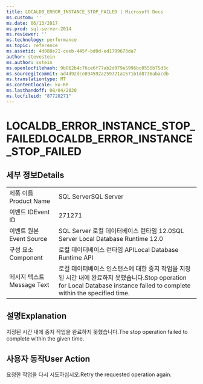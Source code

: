 ```yaml
---
title: LOCALDB_ERROR_INSTANCE_STOP_FAILED | Microsoft Docs
ms.custom: ''
ms.date: 06/13/2017
ms.prod: sql-server-2014
ms.reviewer: ''
ms.technology: performance
ms.topic: reference
ms.assetid: 4d088e21-ceeb-445f-bd0d-ed1799673da7
author: stevestein
ms.author: sstein
ms.openlocfilehash: 9b862b4c76ce6f77ab2d979a5996bc0556b75d3c
ms.sourcegitcommit: ad4d92dce894592a259721a1571b1d8736abacdb
ms.translationtype: MT
ms.contentlocale: ko-KR
ms.lasthandoff: 08/04/2020
ms.locfileid: "87728271"
---
```

# <a name="localdb_error_instance_stop_failed"></a><span data-ttu-id="79d00-102">LOCALDB_ERROR_INSTANCE_STOP_FAILED</span><span class="sxs-lookup"><span data-stu-id="79d00-102">LOCALDB_ERROR_INSTANCE_STOP_FAILED</span></span>
    
## <a name="details"></a><span data-ttu-id="79d00-103">세부 정보</span><span class="sxs-lookup"><span data-stu-id="79d00-103">Details</span></span>  
  
|||  
|-|-|  
|<span data-ttu-id="79d00-104">제품 이름</span><span class="sxs-lookup"><span data-stu-id="79d00-104">Product Name</span></span>|<span data-ttu-id="79d00-105">SQL Server</span><span class="sxs-lookup"><span data-stu-id="79d00-105">SQL Server</span></span>|  
|<span data-ttu-id="79d00-106">이벤트 ID</span><span class="sxs-lookup"><span data-stu-id="79d00-106">Event ID</span></span>|<span data-ttu-id="79d00-107">271</span><span class="sxs-lookup"><span data-stu-id="79d00-107">271</span></span>|  
|<span data-ttu-id="79d00-108">이벤트 원본</span><span class="sxs-lookup"><span data-stu-id="79d00-108">Event Source</span></span>|<span data-ttu-id="79d00-109">SQL Server 로컬 데이터베이스 런타임 12.0</span><span class="sxs-lookup"><span data-stu-id="79d00-109">SQL Server Local Database Runtime 12.0</span></span>|  
|<span data-ttu-id="79d00-110">구성 요소</span><span class="sxs-lookup"><span data-stu-id="79d00-110">Component</span></span>|<span data-ttu-id="79d00-111">로컬 데이터베이스 런타임 API</span><span class="sxs-lookup"><span data-stu-id="79d00-111">Local Database Runtime API</span></span>|  
|<span data-ttu-id="79d00-112">메시지 텍스트</span><span class="sxs-lookup"><span data-stu-id="79d00-112">Message Text</span></span>|<span data-ttu-id="79d00-113">로컬 데이터베이스 인스턴스에 대한 중지 작업을 지정된 시간 내에 완료하지 못했습니다.</span><span class="sxs-lookup"><span data-stu-id="79d00-113">Stop operation for Local Database instance failed to complete within the specified time.</span></span>|  
  
## <a name="explanation"></a><span data-ttu-id="79d00-114">설명</span><span class="sxs-lookup"><span data-stu-id="79d00-114">Explanation</span></span>  
 <span data-ttu-id="79d00-115">지정된 시간 내에 중지 작업을 완료하지 못했습니다.</span><span class="sxs-lookup"><span data-stu-id="79d00-115">The stop operation failed to complete within the given time.</span></span>  
  
## <a name="user-action"></a><span data-ttu-id="79d00-116">사용자 동작</span><span class="sxs-lookup"><span data-stu-id="79d00-116">User Action</span></span>  
 <span data-ttu-id="79d00-117">요청한 작업을 다시 시도하십시오.</span><span class="sxs-lookup"><span data-stu-id="79d00-117">Retry the requested operation again.</span></span>  
  
  
